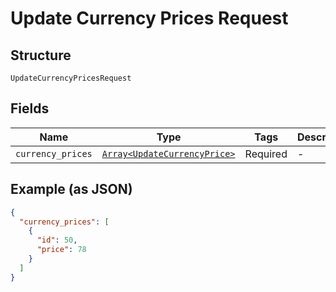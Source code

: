 
# Update Currency Prices Request

## Structure

`UpdateCurrencyPricesRequest`

## Fields

| Name | Type | Tags | Description |
|  --- | --- | --- | --- |
| `currency_prices` | [`Array<UpdateCurrencyPrice>`](../../doc/models/update-currency-price.md) | Required | - |

## Example (as JSON)

```json
{
  "currency_prices": [
    {
      "id": 50,
      "price": 78
    }
  ]
}
```

